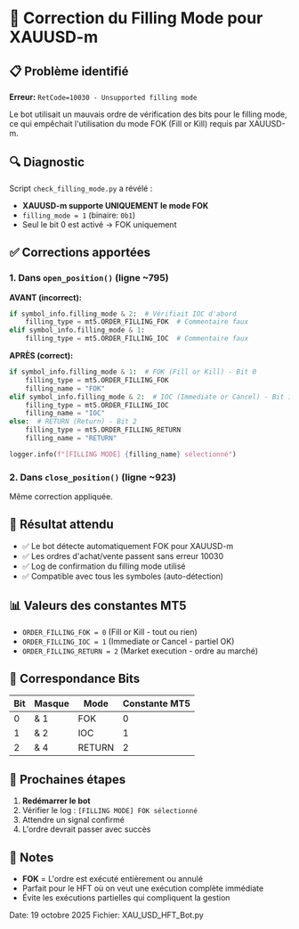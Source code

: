 # 🔧 Correction du Filling Mode pour XAUUSD-m

## 📋 Problème identifié

**Erreur:** `RetCode=10030 - Unsupported filling mode`

Le bot utilisait un mauvais ordre de vérification des bits pour le filling mode, ce qui empêchait l'utilisation du mode FOK (Fill or Kill) requis par XAUUSD-m.

## 🔍 Diagnostic

Script `check_filling_mode.py` a révélé :
- **XAUUSD-m supporte UNIQUEMENT le mode FOK**
- `filling_mode = 1` (binaire: `0b1`)
- Seul le bit 0 est activé → FOK uniquement

## ✅ Corrections apportées

### 1. Dans `open_position()` (ligne ~795)

**AVANT (incorrect):**
```python
if symbol_info.filling_mode & 2:  # Vérifiait IOC d'abord
    filling_type = mt5.ORDER_FILLING_FOK  # Commentaire faux
elif symbol_info.filling_mode & 1:
    filling_type = mt5.ORDER_FILLING_IOC  # Commentaire faux
```

**APRÈS (correct):**
```python
if symbol_info.filling_mode & 1:  # FOK (Fill or Kill) - Bit 0
    filling_type = mt5.ORDER_FILLING_FOK
    filling_name = "FOK"
elif symbol_info.filling_mode & 2:  # IOC (Immediate or Cancel) - Bit 1
    filling_type = mt5.ORDER_FILLING_IOC
    filling_name = "IOC"
else:  # RETURN (Return) - Bit 2
    filling_type = mt5.ORDER_FILLING_RETURN
    filling_name = "RETURN"

logger.info(f"[FILLING MODE] {filling_name} sélectionné")
```

### 2. Dans `close_position()` (ligne ~923)

Même correction appliquée.

## 🎯 Résultat attendu

- ✅ Le bot détecte automatiquement FOK pour XAUUSD-m
- ✅ Les ordres d'achat/vente passent sans erreur 10030
- ✅ Log de confirmation du filling mode utilisé
- ✅ Compatible avec tous les symboles (auto-détection)

## 📊 Valeurs des constantes MT5

- `ORDER_FILLING_FOK = 0` (Fill or Kill - tout ou rien)
- `ORDER_FILLING_IOC = 1` (Immediate or Cancel - partiel OK)
- `ORDER_FILLING_RETURN = 2` (Market execution - ordre au marché)

## 🔢 Correspondance Bits

| Bit | Masque | Mode | Constante MT5 |
|-----|--------|------|---------------|
| 0   | & 1    | FOK  | 0             |
| 1   | & 2    | IOC  | 1             |
| 2   | & 4    | RETURN | 2           |

## 🚀 Prochaines étapes

1. **Redémarrer le bot**
2. Vérifier le log : `[FILLING MODE] FOK sélectionné`
3. Attendre un signal confirmé
4. L'ordre devrait passer avec succès

## 📝 Notes

- **FOK** = L'ordre est exécuté entièrement ou annulé
- Parfait pour le HFT où on veut une exécution complète immédiate
- Évite les exécutions partielles qui compliquent la gestion

Date: 19 octobre 2025
Fichier: XAU_USD_HFT_Bot.py

